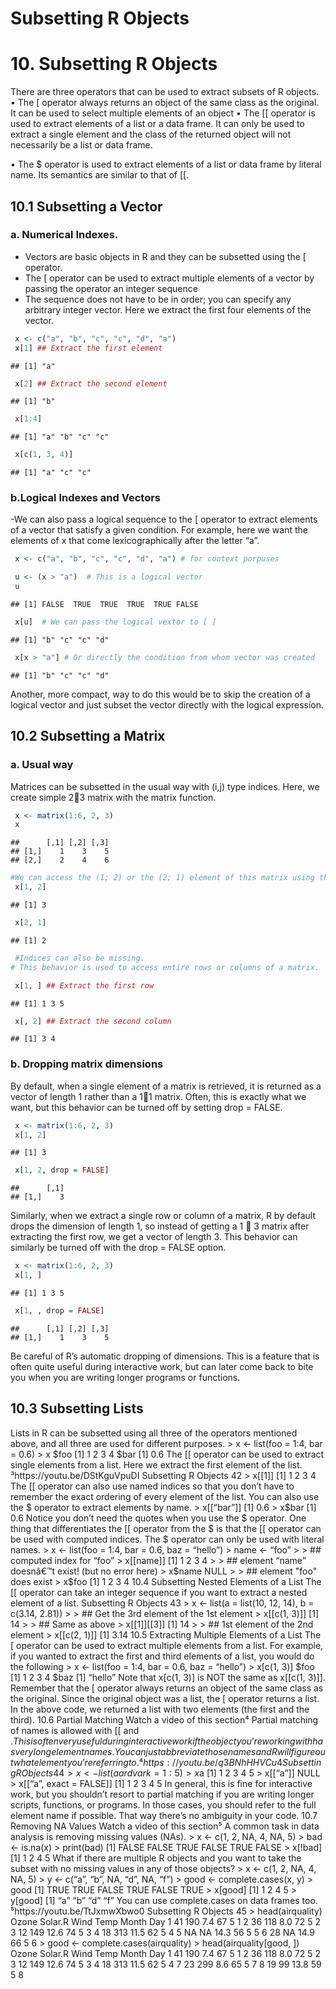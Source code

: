 Subsetting R Objects
================

# 10. Subsetting R Objects

There are three operators that can be used to extract subsets of R
objects. • The \[ operator always returns an object of the same class as
the original. It can be used to select multiple elements of an object •
The \[\[ operator is used to extract elements of a list or a data frame.
It can only be used to extract a single element and the class of the
returned object will not necessarily be a list or data frame.

• The \$ operator is used to extract elements of a list or data frame by
literal name. Its semantics are similar to that of \[\[.

## 10.1 Subsetting a Vector

### a. Numerical Indexes.

-   Vectors are basic objects in R and they can be subsetted using the
    \[ operator.
-   The \[ operator can be used to extract multiple elements of a vector
    by passing the operator an integer sequence
-   The sequence does not have to be in order; you can specify any
    arbitrary integer vector. Here we extract the first four elements of
    the vector.

``` r
 x <- c("a", "b", "c", "c", "d", "a")
 x[1] ## Extract the first element
```

    ## [1] "a"

``` r
 x[2] ## Extract the second element
```

    ## [1] "b"

``` r
 x[1:4]
```

    ## [1] "a" "b" "c" "c"

``` r
 x[c(1, 3, 4)]
```

    ## [1] "a" "c" "c"

### b.Logical Indexes and Vectors

-We can also pass a logical sequence to the \[ operator to extract
elements of a vector that satisfy a given condition. For example, here
we want the elements of x that come lexicographically after the letter
“a”.

``` r
 x <- c("a", "b", "c", "c", "d", "a") # for context porpuses

 u <- (x > "a")  # This is a logical vector
 u
```

    ## [1] FALSE  TRUE  TRUE  TRUE  TRUE FALSE

``` r
 x[u]  # We can pass the logical vextor to [ ]
```

    ## [1] "b" "c" "c" "d"

``` r
 x[x > "a"] # Or directly the condition from whom vector was created
```

    ## [1] "b" "c" "c" "d"

Another, more compact, way to do this would be to skip the creation of a
logical vector and just subset the vector directly with the logical
expression.

## 10.2 Subsetting a Matrix

### a. Usual way

Matrices can be subsetted in the usual way with (i,j) type indices.
Here, we create simple 23 matrix with the matrix function.

``` r
 x <- matrix(1:6, 2, 3)
 x
```

    ##      [,1] [,2] [,3]
    ## [1,]    1    3    5
    ## [2,]    2    4    6

``` r
#We can access the (1; 2) or the (2; 1) element of this matrix using the appropriate indices.
 x[1, 2]
```

    ## [1] 3

``` r
 x[2, 1]
```

    ## [1] 2

``` r
 #Indices can also be missing. 
# This behavior is used to access entire rows or columns of a matrix.

 x[1, ] ## Extract the first row
```

    ## [1] 1 3 5

``` r
 x[, 2] ## Extract the second column
```

    ## [1] 3 4

### b. Dropping matrix dimensions

By default, when a single element of a matrix is retrieved, it is
returned as a vector of length 1 rather than a 11 matrix. Often, this
is exactly what we want, but this behavior can be turned off by setting
drop = FALSE.

``` r
 x <- matrix(1:6, 2, 3)
 x[1, 2]
```

    ## [1] 3

``` r
 x[1, 2, drop = FALSE]
```

    ##      [,1]
    ## [1,]    3

Similarly, when we extract a single row or column of a matrix, R by
default drops the dimension of length 1, so instead of getting a 1  3
matrix after extracting the first row, we get a vector of length 3. This
behavior can similarly be turned off with the drop = FALSE option.

``` r
 x <- matrix(1:6, 2, 3)
 x[1, ]
```

    ## [1] 1 3 5

``` r
 x[1, , drop = FALSE]
```

    ##      [,1] [,2] [,3]
    ## [1,]    1    3    5

Be careful of R’s automatic dropping of dimensions. This is a feature
that is often quite useful during interactive work, but can later come
back to bite you when you are writing longer programs or functions.

## 10.3 Subsetting Lists

Lists in R can be subsetted using all three of the operators mentioned
above, and all three are used for different purposes. \> x \<- list(foo
= 1:4, bar = 0.6) \> x \$foo \[1\] 1 2 3 4 \$bar \[1\] 0.6 The \[\[
operator can be used to extract single elements from a list. Here we
extract the first element of the list. ³https://youtu.be/DStKguVpuDI
Subsetting R Objects 42 \> x\[\[1\]\] \[1\] 1 2 3 4 The \[\[ operator
can also use named indices so that you don’t have to remember the exact
ordering of every element of the list. You can also use the \$ operator
to extract elements by name. \> x\[\[“bar”\]\] \[1\] 0.6 \> x\$bar \[1\]
0.6 Notice you don’t need the quotes when you use the \$ operator. One
thing that differentiates the \[\[ operator from the \$ is that the \[\[
operator can be used with computed indices. The \$ operator can only be
used with literal names. \> x \<- list(foo = 1:4, bar = 0.6, baz =
“hello”) \> name \<- “foo” \> \> ## computed index for “foo” \>
x\[\[name\]\] \[1\] 1 2 3 4 \> \> ## element “name” doesnâ€™t exist!
(but no error here) \>
x$name NULL > > ## element "foo" does exist > x$foo \[1\] 1 2 3 4 10.4
Subsetting Nested Elements of a List The \[\[ operator can take an
integer sequence if you want to extract a nested element of a list.
Subsetting R Objects 43 \> x \<- list(a = list(10, 12, 14), b = c(3.14,
2.81)) \> \> ## Get the 3rd element of the 1st element \> x\[\[c(1,
3)\]\] \[1\] 14 \> \> ## Same as above \> x\[\[1\]\]\[\[3\]\] \[1\] 14
\> \> ## 1st element of the 2nd element \> x\[\[c(2, 1)\]\] \[1\] 3.14
10.5 Extracting Multiple Elements of a List The \[ operator can be used
to extract multiple elements from a list. For example, if you wanted to
extract the first and third elements of a list, you would do the
following \> x \<- list(foo = 1:4, bar = 0.6, baz = “hello”) \> x\[c(1,
3)\] \$foo \[1\] 1 2 3 4 \$baz \[1\] “hello” Note that x\[c(1, 3)\] is
NOT the same as x\[\[c(1, 3)\]\]. Remember that the \[ operator always
returns an object of the same class as the original. Since the original
object was a list, the \[ operator returns a list. In the above code, we
returned a list with two elements (the first and the third). 10.6
Partial Matching Watch a video of this section⁴ Partial matching of
names is allowed with \[\[ and
$. This is often very useful during interactive work if the object you’re working with has very long element names. You can just abbreviate those names and R will figure out what element you’re referring to. ⁴https://youtu.be/q3BNhHHVCu4 Subsetting R Objects 44 > x <- list(aardvark = 1:5) > x$a
\[1\] 1 2 3 4 5 \> x\[\[“a”\]\] NULL \> x\[\[“a”, exact = FALSE\]\]
\[1\] 1 2 3 4 5 In general, this is fine for interactive work, but you
shouldn’t resort to partial matching if you are writing longer scripts,
functions, or programs. In those cases, you should refer to the full
element name if possible. That way there’s no ambiguity in your code.
10.7 Removing NA Values Watch a video of this section⁵ A common task in
data analysis is removing missing values (NAs). \> x \<- c(1, 2, NA, 4,
NA, 5) \> bad \<- is.na(x) \> print(bad) \[1\] FALSE FALSE TRUE FALSE
TRUE FALSE \> x\[!bad\] \[1\] 1 2 4 5 What if there are multiple R
objects and you want to take the subset with no missing values in any of
those objects? \> x \<- c(1, 2, NA, 4, NA, 5) \> y \<- c(“a”, “b”, NA,
“d”, NA, “f”) \> good \<- complete.cases(x, y) \> good \[1\] TRUE TRUE
FALSE TRUE FALSE TRUE \> x\[good\] \[1\] 1 2 4 5 \> y\[good\] \[1\] “a”
“b” “d” “f” You can use complete.cases on data frames too.
⁵https://youtu.be/TtJxmwXbwo0 Subsetting R Objects 45 \>
head(airquality) Ozone Solar.R Wind Temp Month Day 1 41 190 7.4 67 5 1 2
36 118 8.0 72 5 2 3 12 149 12.6 74 5 3 4 18 313 11.5 62 5 4 5 NA NA 14.3
56 5 5 6 28 NA 14.9 66 5 6 \> good \<- complete.cases(airquality) \>
head(airquality\[good, \]) Ozone Solar.R Wind Temp Month Day 1 41 190
7.4 67 5 1 2 36 118 8.0 72 5 2 3 12 149 12.6 74 5 3 4 18 313 11.5 62 5 4
7 23 299 8.6 65 5 7 8 19 99 13.8 59 5 8
